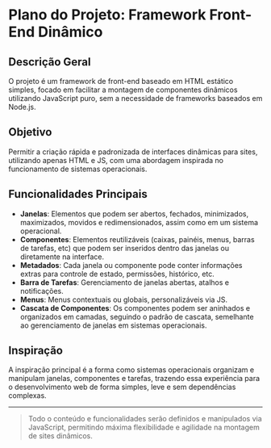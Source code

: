 # Plano do Projeto: Framework Front-End Dinâmico

## Descrição Geral
O projeto é um framework de front-end baseado em HTML estático simples, focado em facilitar a montagem de componentes dinâmicos utilizando JavaScript puro, sem a necessidade de frameworks baseados em Node.js.

## Objetivo
Permitir a criação rápida e padronizada de interfaces dinâmicas para sites, utilizando apenas HTML e JS, com uma abordagem inspirada no funcionamento de sistemas operacionais.

## Funcionalidades Principais
- **Janelas**: Elementos que podem ser abertos, fechados, minimizados, maximizados, movidos e redimensionados, assim como em um sistema operacional.
- **Componentes**: Elementos reutilizáveis (caixas, painéis, menus, barras de tarefas, etc) que podem ser inseridos dentro das janelas ou diretamente na interface.
- **Metadados**: Cada janela ou componente pode conter informações extras para controle de estado, permissões, histórico, etc.
- **Barra de Tarefas**: Gerenciamento de janelas abertas, atalhos e notificações.
- **Menus**: Menus contextuais ou globais, personalizáveis via JS.
- **Cascata de Componentes**: Os componentes podem ser aninhados e organizados em camadas, seguindo o padrão de cascata, semelhante ao gerenciamento de janelas em sistemas operacionais.

## Inspiração
A inspiração principal é a forma como sistemas operacionais organizam e manipulam janelas, componentes e tarefas, trazendo essa experiência para o desenvolvimento web de forma simples, leve e sem dependências complexas.

---

> Todo o conteúdo e funcionalidades serão definidos e manipulados via JavaScript, permitindo máxima flexibilidade e agilidade na montagem de sites dinâmicos.